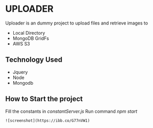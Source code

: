 # UPLOADER
Uploader is an dummy project to upload files and retrieve images to
- Local Directory
- MongoDB GridFs
- AWS S3

## Technology Used
- Jquery 
- Node
- Mongodb
## How to Start the project
Fill the constants in *constantServer.js*
Run command *npm start*

```
![screenshot](https://ibb.co/G77nVW1)